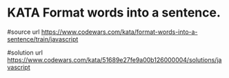 # KATA Format words into a sentence.

#source url
https://www.codewars.com/kata/format-words-into-a-sentence/train/javascript

#solution url
https://www.codewars.com/kata/51689e27fe9a00b126000004/solutions/javascript
